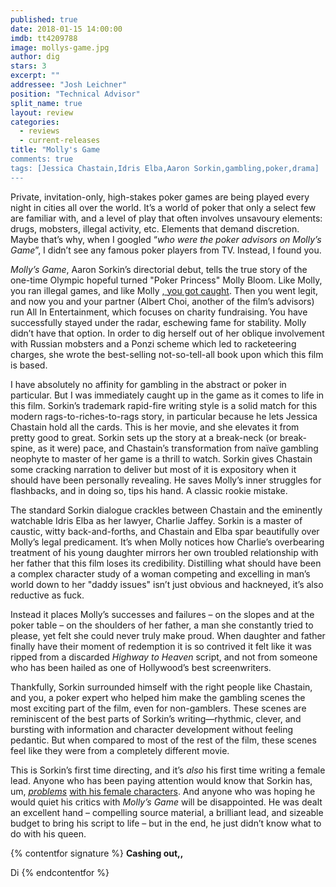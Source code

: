 ```yaml
---
published: true
date: 2018-01-15 14:00:00
imdb: tt4209788
image: mollys-game.jpg
author: dig
stars: 3
excerpt: ""
addressee: "Josh Leichner"
position: "Technical Advisor"
split_name: true
layout: review
categories: 
  - reviews
  - current-releases
title: "Molly's Game
comments: true
tags: [Jessica Chastain,Idris Elba,Aaron Sorkin,gambling,poker,drama]
---
```

Private, invitation-only, high-stakes poker games are being played every night in cities all over the world. It’s a world of poker that only a select few are familiar with, and a level of play that often involves unsavoury elements: drugs, mobsters, illegal activity, etc. Elements that demand discretion. Maybe that’s why, when I googled “_who were the poker advisors on Molly’s Game_”, I didn’t see any famous poker players from TV.  Instead, I found you.

_Molly’s Game_, Aaron Sorkin’s directorial debut, tells the true story of the one-time Olympic hopeful turned &quot;Poker Princess&quot; Molly Bloom. Like Molly, you ran illegal games, and like Molly [, you got caught](https://www.thestar.com/news/crime/2008/10/17/police_raid_unbelievably_lucrative_gaming_houses.html). Then you went legit, and now you and your partner (Albert Choi, another of the film’s advisors) run All In Entertainment, which focuses on charity fundraising. You have successfully stayed under the radar, eschewing fame for stability. Molly didn’t have that option. In order to dig herself out of her oblique involvement with Russian mobsters and a Ponzi scheme which led to racketeering charges, she wrote the best-selling not-so-tell-all book upon which this film is based.

I have absolutely no affinity for gambling in the abstract or poker in particular. But I was immediately caught up in the game as it comes to life in this film. Sorkin’s trademark rapid-fire writing style is a solid match for this modern rags-to-riches-to-rags story, in particular because he lets Jessica Chastain hold all the cards. This is her movie, and she elevates it from pretty good to great. Sorkin sets up the story at a break-neck (or break-spine, as it were) pace, and Chastain’s transformation from naïve gambling neophyte to master of her game is a thrill to watch. Sorkin gives Chastain some cracking narration to deliver but most of it is expository when it should have been personally revealing. He saves Molly’s inner struggles for flashbacks, and in doing so, tips his hand. A classic rookie mistake.

The standard Sorkin dialogue crackles between Chastain and the eminently watchable Idris Elba as her lawyer, Charlie Jaffey. Sorkin is a master of caustic, witty back-and-forths, and Chastain and Elba spar beautifully over Molly’s legal predicament. It’s when Molly notices how Charlie’s overbearing treatment of his young daughter mirrors her own troubled relationship with her father that this film loses its credibility. Distilling what should have been a complex character study of a woman competing and excelling in man’s world down to her &quot;daddy issues&quot; isn’t just obvious and hackneyed, it’s also reductive as fuck.

Instead it places Molly’s successes and failures – on the slopes and at the poker table – on the shoulders of her father, a man she constantly tried to please, yet felt she could never truly make proud. When daughter and father finally have their moment of redemption it is so contrived it felt like it was ripped from a discarded _Highway to Heaven_ script, and not from someone who has been hailed as one of Hollywood’s best screenwriters.

Thankfully, Sorkin surrounded himself with the right people like Chastain, and you, a poker expert who helped him make the gambling scenes the most exciting part of the film, even for non-gamblers. These scenes are reminiscent of the best parts of Sorkin’s writing—rhythmic, clever, and bursting with information and character development without feeling pedantic. But when compared to most of the rest of the film, these scenes feel like they were from a completely different movie.

This is Sorkin’s first time directing, and it’s _also_ his first time writing a female lead. Anyone who has been paying attention would know that Sorkin has, um, [_problems_](http://www.independent.co.uk/voices/comment/you-dont-need-to-read-aaron-sorkins-leaked-emails-to-realise-hes-a-sexist-just-watch-the-west-wing-9934107.html) [with his female characters](http://www.independent.co.uk/voices/comment/you-dont-need-to-read-aaron-sorkins-leaked-emails-to-realise-hes-a-sexist-just-watch-the-west-wing-9934107.html). And anyone who was hoping he would quiet his critics with _Molly’s Game_ will be disappointed. He was dealt an excellent hand – compelling source material, a brilliant lead, and sizeable budget to bring his script to life – but in the end, he just didn’t know what to do with his queen.

{% contentfor signature %}
**Cashing out,,**

Di
{% endcontentfor %}